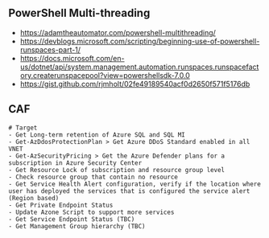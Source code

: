 ## PowerShell Multi-threading
 
- https://adamtheautomator.com/powershell-multithreading/
- https://devblogs.microsoft.com/scripting/beginning-use-of-powershell-runspaces-part-1/
- https://docs.microsoft.com/en-us/dotnet/api/system.management.automation.runspaces.runspacefactory.createrunspacepool?view=powershellsdk-7.0.0
- https://gist.github.com/rjmholt/02fe49189540acf0d2650f571f5176db


## CAF
```
# Target
- Get Long-term retention of Azure SQL and SQL MI
- Get-AzDdosProtectionPlan > Get Azure DDoS Standard enabled in all VNET
- Get-AzSecurityPricing > Get the Azure Defender plans for a subscription in Azure Security Center
- Get Resource Lock of subscription and resource group level
- Check resource group that contain no resource
- Get Service Health Alert configuration, verify if the location where user has deployed the services that is configured the service alert (Region based)
- Get Private Endpoint Status
- Update Azone Script to support more services
- Get Service Endpoint Status (TBC)
- Get Management Group hierarchy (TBC)
```
